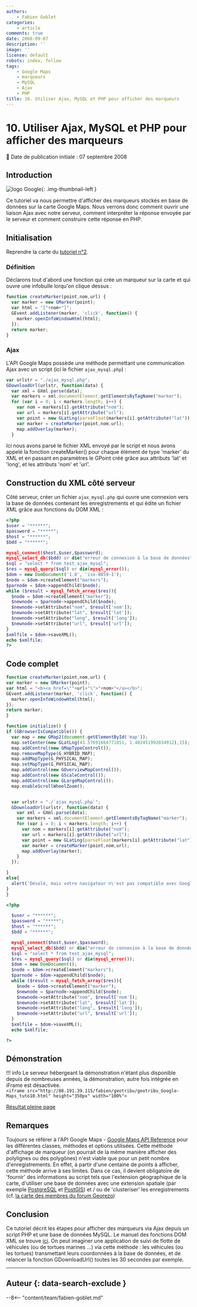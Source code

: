 ```yaml
---
authors:
    - Fabien Goblet
categories:
    - article
comments: true
date: 2008-09-07
description: ''
image: ''
license: default
robots: index, follow
tags:
    - Google Maps
    - marqueurs
    - MySQL
    - Ajax
    - PHP
title: 10. Utiliser Ajax, MySQL et PHP pour afficher des marqueurs
---
```


# 10. Utiliser Ajax, MySQL et PHP pour afficher des marqueurs

:calendar: Date de publication initiale : 07 septembre 2008

## Introduction

![logo Google](https://cdn.geotribu.fr/img/logos-icones/entreprises_association/google/google.webp "logo Google"){: .img-thumbnail-left }

Ce tutoriel va nous permettre d'afficher des marqueurs stockés en base de données sur la carte Google Maps. Nous verrons donc comment ouvrir une liaison Ajax avec notre serveur, comment interpréter la réponse envoyée par le serveur et comment construire cette réponse en PHP.  

## Initialisation

Reprendre la carte du [tutoriel n°2](http://www.geotribu.net/node/13).  

### Définition

Déclarons tout d'abord une fonction qui crée un marqueur sur la carte et qui ouvre une infobulle lorqu'on clique dessus :  

```javascript
function createMarker(point,nom,url) {  
  var marker = new GMarker(point);  
  var html = "["+nom+"]";  
  GEvent.addListener(marker, 'click', function() {  
    marker.openInfoWindowHtml(html);  
  });  
  return marker;  
}
```

### Ajax

L'API Google Maps possède une méthode permettant une communication Ajax avec un script (ici le fichier `ajax_mysql.php`) :  

```javascript
var urlstr = "./ajax_mysql.php";  
GDownloadUrl(urlstr, function(data) {  
  var xml = GXml.parse(data);  
  var markers = xml.documentElement.getElementsByTagName("marker");  
  for (var i = 0; i < markers.length; i++) {  
    var nom = markers[i].getAttribute("nom");  
    var url = markers[i].getAttribute("url");  
    var point = new GLatLng(parseFloat(markers[i].getAttribute("lat")),parseFloat(markers[i].getAttribute("long")));  
    var marker = createMarker(point,nom,url);  
    map.addOverlay(marker);  
  }
```  

Ici nous avons parsé le fichier XML envoyé par le script et nous avons appelé la fonction createMarker() pour chaque élément de type 'marker' du XML et en passant en paramètres le GPoint créé grâce aux attributs 'lat' et 'long', et les attributs 'nom' et 'url'.  

## Construction du XML côté serveur

Côté serveur, créer un fichier `ajax_mysql.php` qui ouvre une connexion vers la base de données contenant les enregistrements et qui édite un fichier XML grâce aux fonctions du DOM XML :  

```php
<?php
$user = "******";  
$password = "*****";  
$host = "******";  
$bdd = "******";

mysql_connect($host,$user,$password);  
mysql_select_db($bdd) or die("erreur de connexion à la base de données");  
$sql = "select * from test_ajax_mysql";  
$res = mysql_query($sql) or die(mysql_error());  
$dom = new DomDocument('1.0', 'iso-8859-1');  
$node = $dom->createElement("markers");  
$parnode = $dom->appendChild($node);  
while ($result = mysql_fetch_array($res)){  
  $node = $dom->createElement("marker");  
  $newnode = $parnode->appendChild($node);  
  $newnode->setAttribute("nom", $result['nom']);  
  $newnode->setAttribute("lat", $result['lat']);  
  $newnode->setAttribute("long", $result['long']);  
  $newnode->setAttribute("url", $result['url']);  
}  
$xmlfile = $dom->saveXML();  
echo $xmlfile;
?>
```

## Code complet

```javascript
function createMarker(point,nom,url) {
var marker = new GMarker(point);
var html = "<b><a href=\""+url+"\">"+nom+"</a></b>";
GEvent.addListener(marker, 'click', function() {
  marker.openInfoWindowHtml(html);
});
return marker;
}

function initialize() {
if (GBrowserIsCompatible()) {
  var map = new GMap2(document.getElementById('map'));
  map.setCenter(new GLatLng(43.57691664771851, 1.402451992034912),15);
  map.addControl(new GMapTypeControl());
  map.removeMapType(G_HYBRID_MAP);
  map.addMapType(G_PHYSICAL_MAP);
  map.setMapType(G_PHYSICAL_MAP);
  map.addControl(new GOverviewMapControl());
  map.addControl(new GScaleControl());
  map.addControl(new GLargeMapControl());
  map.enableScrollWheelZoom();


  var urlstr = "./`ajax_mysql.php`";
  GDownloadUrl(urlstr, function(data) {
    var xml = GXml.parse(data);
    var markers = xml.documentElement.getElementsByTagName("marker");
    for (var i = 0; i < markers.length; i++) {
      var nom = markers[i].getAttribute("nom");
      var url = markers[i].getAttribute("url");
      var point = new GLatLng(parseFloat(markers[i].getAttribute("lat")),parseFloat(markers[i].getAttribute("long")));
      var marker = createMarker(point,nom,url);
      map.addOverlay(marker);
    }
  });

}
else{
  alert('Désolé, mais votre navigateur n\'est pas compatible avec Google Maps');
}
}
```  

```php
<?php

  $user = "******";
  $password = "*****";
  $host = "******";
  $bdd = "******";

  mysql_connect($host,$user,$password);
  mysql_select_db($bdd) or die("erreur de connexion à la base de données");
  $sql = "select * from test_ajax_mysql";
  $res = mysql_query($sql) or die(mysql_error());
  $dom = new DomDocument();
  $node = $dom->createElement("markers");
  $parnode = $dom->appendChild($node);
  while ($result = mysql_fetch_array($res)){
    $node = $dom->createElement("marker");
    $newnode = $parnode->appendChild($node);
    $newnode->setAttribute("nom", $result['nom']);
    $newnode->setAttribute("lat", $result['lat']);
    $newnode->setAttribute("long", $result['long']);
    $newnode->setAttribute("url", $result['url']);
  }
  $xmlfile = $dom->saveXML();
  echo $xmlfile;

?>
```  

## Démonstration

!!! info
    Le serveur hébergeant la démonstration n'étant plus disponible depuis de nombreuses années, la démonstration, autre fois intégrée en iFrame est désactivée.  
    `<iframe src="http://88.191.39.115/fabien/geotribu/geotribu_Google-Maps_tuto10.html" height="350px" width="100%">`

[Résultat pleine page](http://88.191.39.115/fabien/geotribu/geotribu_Google-Maps_tuto10.html)

## Remarques

Toujours se référer à l'API Google Maps - [Google Maps API Reference](http://code.google.com/apis/maps/documentation/reference.html) pour les différentes classes, méthodes et options utilisées. Cette méthode d'affichage de marqueur (on pourrait de la même manière afficher des polylignes ou des polygônes) n'est viable que pour un petit nombre d'enregistrements. En effet, à partir d'une centaine de points à afficher, cette méthode arrive à ses limites. Dans ce cas, il devient obligatoire de 'fournir' des informations au script tels que l'extension géographique de la carte, d'utiliser une base de données avec une extension spatiale (par exemple [PostgreSQL](http://www.postgresql.org/) et [PostGIS](http://postgis.refractions.net/)) et / ou de 'clusteriser' les enregistrements (cf. [la carte des membres du forum Georezo](http://georezo.net/forum/map.php?sel=cv_user))

## Conclusion

Ce tutoriel décrit les étapes pour afficher des marqueurs via Ajax depuis un script PHP et une base de données MySQL. Le manuel des fonctions DOM XML se trouve [ici](http://www.manuelphp.com/php/ref.domxml.php). On peut imaginer une application de suivi de flotte de véhicules (ou de tortues marines ...) via cette méthode : les véhicules (ou les tortues) transmettant leurs coordonnées à la base de données, et de relancer la fonction GDownloadUrl() toutes les 30 secondes par exemple.

----

## Auteur {: data-search-exclude }

--8<-- "content/team/fabien-goblet.md"
